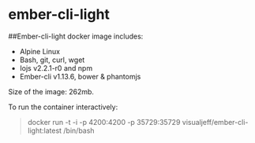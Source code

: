 ember-cli-light
===============

##Ember-cli-light docker image includes:

* Alpine Linux
* Bash, git, curl, wget
* Iojs v2.2.1-r0 and npm
* Ember-cli v1.13.6, bower & phantomjs

Size of the image: 262mb.

To run the container interactively:

> docker run -t -i -p 4200:4200 -p 35729:35729 visualjeff/ember-cli-light:latest /bin/bash


